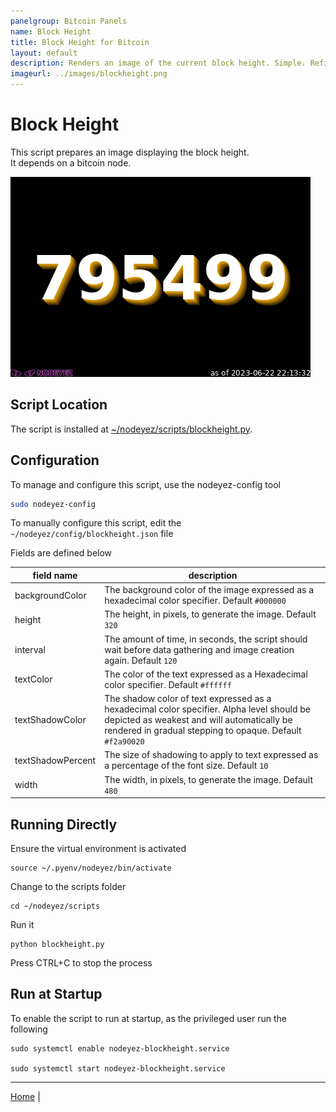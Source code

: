 ```yaml
---
panelgroup: Bitcoin Panels
name: Block Height
title: Block Height for Bitcoin
layout: default
description: Renders an image of the current block height. Simple. Refined.
imageurl: ../images/blockheight.png
---
```


# Block Height

This script prepares an image displaying the block height.  
It depends on a bitcoin node.

![sample image depicting the blockheight reads 693131](../images/blockheight.png)

## Script Location

The script is installed at 
[~/nodeyez/scripts/blockheight.py](../scripts/blockheight.py).

## Configuration

To manage and configure this script, use the nodeyez-config tool

```sh
sudo nodeyez-config
```

To manually configure this script, edit the `~/nodeyez/config/blockheight.json` file

Fields are defined below

| field name | description |
| --- | --- |
| backgroundColor | The background color of the image expressed as a hexadecimal color specifier. Default `#000000` |
| height | The height, in pixels, to generate the image. Default `320` |
| interval | The amount of time, in seconds, the script should wait before data gathering and image creation again. Default `120` |
| textColor | The color of the text expressed as a Hexadecimal color specifier. Default `#ffffff` |
| textShadowColor | The shadow color of text expressed as a hexadecimal color specifier. Alpha level should be depicted as weakest and will automatically be rendered in gradual stepping to opaque. Default `#f2a90020` |
| textShadowPercent | The size of shadowing to apply to text expressed as a percentage of the font size. Default `10` |
| width | The width, in pixels, to generate the image. Default `480` |

## Running Directly

Ensure the virtual environment is activated
```shell
source ~/.pyenv/nodeyez/bin/activate
```

Change to the scripts folder
```shell
cd ~/nodeyez/scripts
```

Run it
```shell
python blockheight.py
```

Press CTRL+C to stop the process

## Run at Startup

To enable the script to run at startup, as the privileged user run the following

```shell
sudo systemctl enable nodeyez-blockheight.service

sudo systemctl start nodeyez-blockheight.service
```


---

[Home](../) | 


